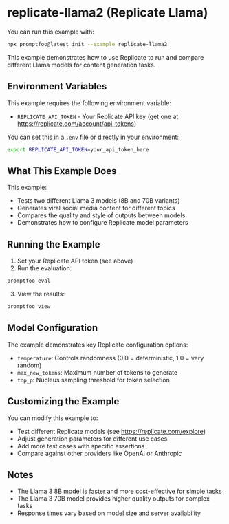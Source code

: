 # replicate-llama2 (Replicate Llama)

You can run this example with:

```bash
npx promptfoo@latest init --example replicate-llama2
```

This example demonstrates how to use Replicate to run and compare different Llama models for content generation tasks.

## Environment Variables

This example requires the following environment variable:

- `REPLICATE_API_TOKEN` - Your Replicate API key (get one at https://replicate.com/account/api-tokens)

You can set this in a `.env` file or directly in your environment:

```bash
export REPLICATE_API_TOKEN=your_api_token_here
```

## What This Example Does

This example:

- Tests two different Llama 3 models (8B and 70B variants)
- Generates viral social media content for different topics
- Compares the quality and style of outputs between models
- Demonstrates how to configure Replicate model parameters

## Running the Example

1. Set your Replicate API token (see above)
2. Run the evaluation:

```bash
promptfoo eval
```

3. View the results:

```bash
promptfoo view
```

## Model Configuration

The example demonstrates key Replicate configuration options:

- `temperature`: Controls randomness (0.0 = deterministic, 1.0 = very random)
- `max_new_tokens`: Maximum number of tokens to generate
- `top_p`: Nucleus sampling threshold for token selection

## Customizing the Example

You can modify this example to:

- Test different Replicate models (see https://replicate.com/explore)
- Adjust generation parameters for different use cases
- Add more test cases with specific assertions
- Compare against other providers like OpenAI or Anthropic

## Notes

- The Llama 3 8B model is faster and more cost-effective for simple tasks
- The Llama 3 70B model provides higher quality outputs for complex tasks
- Response times vary based on model size and server availability

